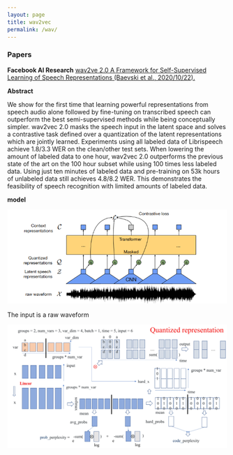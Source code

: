 ```yaml
---
layout: page
title: wav2vec
permalink: /wav/
---
```


### Papers
**Facebook AI Research**
[wav2ve 2.0 A Framework for Self-Supervised Learning of Speech Representations (Baevski et al., 2020/10/22).](https://arxiv.org/pdf/2006.11477v3.pdf)

**Abstract**

We show for the first time that learning powerful representations from speech
audio alone followed by fine-tuning on transcribed speech can outperform the best
semi-supervised methods while being conceptually simpler. wav2vec 2.0 masks
the speech input in the latent space and solves a contrastive task defined over a
quantization of the latent representations which are jointly learned. Experiments
using all labeled data of Librispeech achieve 1.8/3.3 WER on the clean/other
test sets. When lowering the amount of labeled data to one hour, wav2vec 2.0
outperforms the previous state of the art on the 100 hour subset while using 100
times less labeled data. Using just ten minutes of labeled data and pre-training
on 53k hours of unlabeled data still achieves 4.8/8.2 WER. This demonstrates the
feasibility of speech recognition with limited amounts of labeled data.

**model**
<div class='fig figcenter fighighlight'>
  <img src='/assets/wav2vec.png'>
</div>

The input is a raw waveform
<div class='fig figcenter fighighlight'>
  <img src='/assets/quantized.jpg'>
</div>